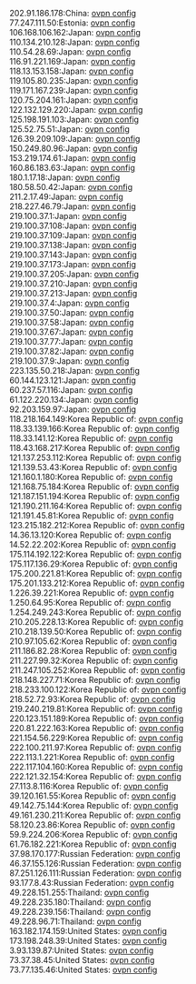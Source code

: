 202.91.186.178:China: [ovpn config](vpn/202_91_186_178.ovpn)  
77.247.111.50:Estonia: [ovpn config](vpn/77_247_111_50.ovpn)  
106.168.106.162:Japan: [ovpn config](vpn/106_168_106_162.ovpn)  
110.134.210.128:Japan: [ovpn config](vpn/110_134_210_128.ovpn)  
110.54.28.69:Japan: [ovpn config](vpn/110_54_28_69.ovpn)  
116.91.221.169:Japan: [ovpn config](vpn/116_91_221_169.ovpn)  
118.13.153.158:Japan: [ovpn config](vpn/118_13_153_158.ovpn)  
119.105.80.235:Japan: [ovpn config](vpn/119_105_80_235.ovpn)  
119.171.167.239:Japan: [ovpn config](vpn/119_171_167_239.ovpn)  
120.75.204.161:Japan: [ovpn config](vpn/120_75_204_161.ovpn)  
122.132.129.220:Japan: [ovpn config](vpn/122_132_129_220.ovpn)  
125.198.191.103:Japan: [ovpn config](vpn/125_198_191_103.ovpn)  
125.52.75.51:Japan: [ovpn config](vpn/125_52_75_51.ovpn)  
126.39.209.109:Japan: [ovpn config](vpn/126_39_209_109.ovpn)  
150.249.80.96:Japan: [ovpn config](vpn/150_249_80_96.ovpn)  
153.219.174.61:Japan: [ovpn config](vpn/153_219_174_61.ovpn)  
160.86.183.63:Japan: [ovpn config](vpn/160_86_183_63.ovpn)  
180.1.17.18:Japan: [ovpn config](vpn/180_1_17_18.ovpn)  
180.58.50.42:Japan: [ovpn config](vpn/180_58_50_42.ovpn)  
211.2.17.49:Japan: [ovpn config](vpn/211_2_17_49.ovpn)  
218.227.46.79:Japan: [ovpn config](vpn/218_227_46_79.ovpn)  
219.100.37.1:Japan: [ovpn config](vpn/219_100_37_1.ovpn)  
219.100.37.108:Japan: [ovpn config](vpn/219_100_37_108.ovpn)  
219.100.37.109:Japan: [ovpn config](vpn/219_100_37_109.ovpn)  
219.100.37.138:Japan: [ovpn config](vpn/219_100_37_138.ovpn)  
219.100.37.143:Japan: [ovpn config](vpn/219_100_37_143.ovpn)  
219.100.37.173:Japan: [ovpn config](vpn/219_100_37_173.ovpn)  
219.100.37.205:Japan: [ovpn config](vpn/219_100_37_205.ovpn)  
219.100.37.210:Japan: [ovpn config](vpn/219_100_37_210.ovpn)  
219.100.37.213:Japan: [ovpn config](vpn/219_100_37_213.ovpn)  
219.100.37.4:Japan: [ovpn config](vpn/219_100_37_4.ovpn)  
219.100.37.50:Japan: [ovpn config](vpn/219_100_37_50.ovpn)  
219.100.37.58:Japan: [ovpn config](vpn/219_100_37_58.ovpn)  
219.100.37.67:Japan: [ovpn config](vpn/219_100_37_67.ovpn)  
219.100.37.77:Japan: [ovpn config](vpn/219_100_37_77.ovpn)  
219.100.37.82:Japan: [ovpn config](vpn/219_100_37_82.ovpn)  
219.100.37.9:Japan: [ovpn config](vpn/219_100_37_9.ovpn)  
223.135.50.218:Japan: [ovpn config](vpn/223_135_50_218.ovpn)  
60.144.123.121:Japan: [ovpn config](vpn/60_144_123_121.ovpn)  
60.237.57.116:Japan: [ovpn config](vpn/60_237_57_116.ovpn)  
61.122.220.134:Japan: [ovpn config](vpn/61_122_220_134.ovpn)  
92.203.159.97:Japan: [ovpn config](vpn/92_203_159_97.ovpn)  
118.218.164.149:Korea Republic of: [ovpn config](vpn/118_218_164_149.ovpn)  
118.33.139.166:Korea Republic of: [ovpn config](vpn/118_33_139_166.ovpn)  
118.33.141.12:Korea Republic of: [ovpn config](vpn/118_33_141_12.ovpn)  
118.43.168.217:Korea Republic of: [ovpn config](vpn/118_43_168_217.ovpn)  
121.137.253.112:Korea Republic of: [ovpn config](vpn/121_137_253_112.ovpn)  
121.139.53.43:Korea Republic of: [ovpn config](vpn/121_139_53_43.ovpn)  
121.160.1.180:Korea Republic of: [ovpn config](vpn/121_160_1_180.ovpn)  
121.168.75.184:Korea Republic of: [ovpn config](vpn/121_168_75_184.ovpn)  
121.187.151.194:Korea Republic of: [ovpn config](vpn/121_187_151_194.ovpn)  
121.190.211.164:Korea Republic of: [ovpn config](vpn/121_190_211_164.ovpn)  
121.191.45.81:Korea Republic of: [ovpn config](vpn/121_191_45_81.ovpn)  
123.215.182.212:Korea Republic of: [ovpn config](vpn/123_215_182_212.ovpn)  
14.36.13.120:Korea Republic of: [ovpn config](vpn/14_36_13_120.ovpn)  
14.52.22.202:Korea Republic of: [ovpn config](vpn/14_52_22_202.ovpn)  
175.114.192.122:Korea Republic of: [ovpn config](vpn/175_114_192_122.ovpn)  
175.117.136.29:Korea Republic of: [ovpn config](vpn/175_117_136_29.ovpn)  
175.200.221.81:Korea Republic of: [ovpn config](vpn/175_200_221_81.ovpn)  
175.201.133.212:Korea Republic of: [ovpn config](vpn/175_201_133_212.ovpn)  
1.226.39.221:Korea Republic of: [ovpn config](vpn/1_226_39_221.ovpn)  
1.250.64.95:Korea Republic of: [ovpn config](vpn/1_250_64_95.ovpn)  
1.254.249.243:Korea Republic of: [ovpn config](vpn/1_254_249_243.ovpn)  
210.205.228.13:Korea Republic of: [ovpn config](vpn/210_205_228_13.ovpn)  
210.218.139.50:Korea Republic of: [ovpn config](vpn/210_218_139_50.ovpn)  
210.97.105.62:Korea Republic of: [ovpn config](vpn/210_97_105_62.ovpn)  
211.186.82.28:Korea Republic of: [ovpn config](vpn/211_186_82_28.ovpn)  
211.227.99.32:Korea Republic of: [ovpn config](vpn/211_227_99_32.ovpn)  
211.247.105.252:Korea Republic of: [ovpn config](vpn/211_247_105_252.ovpn)  
218.148.227.71:Korea Republic of: [ovpn config](vpn/218_148_227_71.ovpn)  
218.233.100.122:Korea Republic of: [ovpn config](vpn/218_233_100_122.ovpn)  
218.52.72.93:Korea Republic of: [ovpn config](vpn/218_52_72_93.ovpn)  
219.240.219.81:Korea Republic of: [ovpn config](vpn/219_240_219_81.ovpn)  
220.123.151.189:Korea Republic of: [ovpn config](vpn/220_123_151_189.ovpn)  
220.81.222.163:Korea Republic of: [ovpn config](vpn/220_81_222_163.ovpn)  
221.154.56.229:Korea Republic of: [ovpn config](vpn/221_154_56_229.ovpn)  
222.100.211.97:Korea Republic of: [ovpn config](vpn/222_100_211_97.ovpn)  
222.113.1.221:Korea Republic of: [ovpn config](vpn/222_113_1_221.ovpn)  
222.117.104.160:Korea Republic of: [ovpn config](vpn/222_117_104_160.ovpn)  
222.121.32.154:Korea Republic of: [ovpn config](vpn/222_121_32_154.ovpn)  
27.113.8.116:Korea Republic of: [ovpn config](vpn/27_113_8_116.ovpn)  
39.120.161.55:Korea Republic of: [ovpn config](vpn/39_120_161_55.ovpn)  
49.142.75.144:Korea Republic of: [ovpn config](vpn/49_142_75_144.ovpn)  
49.161.230.211:Korea Republic of: [ovpn config](vpn/49_161_230_211.ovpn)  
58.120.23.86:Korea Republic of: [ovpn config](vpn/58_120_23_86.ovpn)  
59.9.224.206:Korea Republic of: [ovpn config](vpn/59_9_224_206.ovpn)  
61.76.182.221:Korea Republic of: [ovpn config](vpn/61_76_182_221.ovpn)  
37.98.170.177:Russian Federation: [ovpn config](vpn/37_98_170_177.ovpn)  
46.37.155.126:Russian Federation: [ovpn config](vpn/46_37_155_126.ovpn)  
87.251.126.111:Russian Federation: [ovpn config](vpn/87_251_126_111.ovpn)  
93.177.8.43:Russian Federation: [ovpn config](vpn/93_177_8_43.ovpn)  
49.228.151.255:Thailand: [ovpn config](vpn/49_228_151_255.ovpn)  
49.228.235.180:Thailand: [ovpn config](vpn/49_228_235_180.ovpn)  
49.228.239.156:Thailand: [ovpn config](vpn/49_228_239_156.ovpn)  
49.228.96.71:Thailand: [ovpn config](vpn/49_228_96_71.ovpn)  
163.182.174.159:United States: [ovpn config](vpn/163_182_174_159.ovpn)  
173.198.248.39:United States: [ovpn config](vpn/173_198_248_39.ovpn)  
3.93.139.87:United States: [ovpn config](vpn/3_93_139_87.ovpn)  
73.37.38.45:United States: [ovpn config](vpn/73_37_38_45.ovpn)  
73.77.135.46:United States: [ovpn config](vpn/73_77_135_46.ovpn)  
